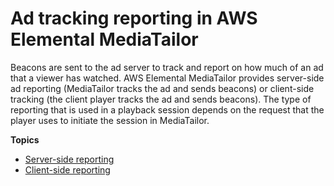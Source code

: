 # Ad tracking reporting in AWS Elemental MediaTailor<a name="ad-reporting"></a>

Beacons are sent to the ad server to track and report on how much of an ad that a viewer has watched\. AWS Elemental MediaTailor provides server\-side ad reporting \(MediaTailor tracks the ad and sends beacons\) or client\-side tracking \(the client player tracks the ad and sends beacons\)\. The type of reporting that is used in a playback session depends on the request that the player uses to initiate the session in MediaTailor\.

**Topics**
+ [Server\-side reporting](ad-reporting-server-side.md)
+ [Client\-side reporting](ad-reporting-client-side.md)